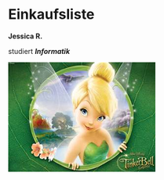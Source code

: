 # Einkaufsliste

**Jessica R.**

studiert ***Informatik***

![Bild](https://github.com/jessiRo0709/Einkaufsliste/blob/jessis-zweig/bild.jpg)


